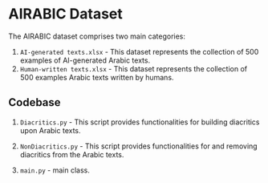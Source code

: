 # AIRABIC Dataset

The AIRABIC dataset comprises two main categories:

1. `AI-generated texts.xlsx` - This dataset represents the collection of 500 examples of AI-generated Arabic texts.
2. `Human-written texts.xlsx` - This dataset represents the collection of 500 examples Arabic texts written by humans.


## Codebase

1. `Diacritics.py` - This script provides functionalities for building diacritics upon Arabic texts.

2. `NonDiacritics.py` - This script provides functionalities for and removing diacritics from the Arabic texts.

3. `main.py` - main class.
